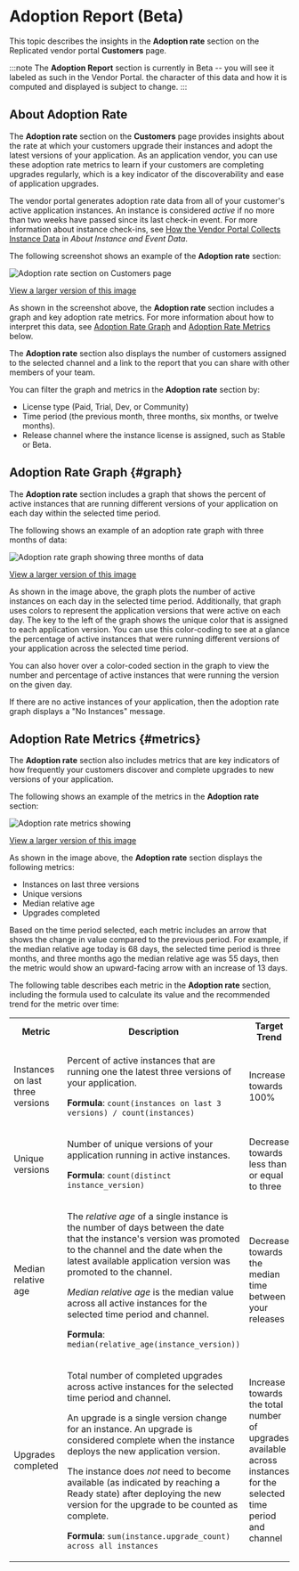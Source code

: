 # Adoption Report (Beta)

This topic describes the insights in the **Adoption rate** section on the Replicated vendor portal **Customers** page.

:::note
The **Adoption Report** section is currently in Beta -- you will see it labeled as such in the Vendor Portal. the character of this data and how it is computed and displayed is subject to change.
:::

## About Adoption Rate

The **Adoption rate** section on the **Customers** page provides insights about the rate at which your customers upgrade their instances and adopt the latest versions of your application. As an application vendor, you can use these adoption rate metrics to learn if your customers are completing upgrades regularly, which is a key indicator of the discoverability and ease of application upgrades.

The vendor portal generates adoption rate data from all of your customer's active application instances. An instance is considered _active_ if no more than two weeks have passed since its last check-in event. For more information about instance check-ins, see [How the Vendor Portal Collects Instance Data](instance-insights-event-data#about-reporting) in _About Instance and Event Data_.

The following screenshot shows an example of the **Adoption rate** section:

![Adoption rate section on Customers page ](/images/customer_adoption_rates.png)

[View a larger version of this image](/images/customer_adoption_rates.png)

As shown in the screenshot above, the **Adoption rate** section includes a graph and key adoption rate metrics. For more information about how to interpret this data, see [Adoption Rate Graph](#graph) and [Adoption Rate Metrics](#metrics) below.

The **Adoption rate** section also displays the number of customers assigned to the selected channel and a link to the report that you can share with other members of your team.

You can filter the graph and metrics in the **Adoption rate** section by:
* License type (Paid, Trial, Dev, or Community)
* Time period (the previous month, three months, six months, or twelve months).
* Release channel where the instance license is assigned, such as Stable or Beta.

## Adoption Rate Graph {#graph}

The **Adoption rate** section includes a graph that shows the percent of active instances that are running different versions of your application on each day within the selected time period.

The following shows an example of an adoption rate graph with three months of data:

![Adoption rate graph showing three months of data](/images/adoption_rate_graph.png)

[View a larger version of this image](/images/adoption_rate_graph.png)

As shown in the image above, the graph plots the number of active instances on each day in the selected time period. Additionally, that graph uses colors to represent the application versions that were active on each day. The key to the left of the graph shows the unique color that is assigned to each application version. You can use this color-coding to see at a glance the percentage of active instances that were running different versions of your application across the selected time period.

You can also hover over a color-coded section in the graph to view the number and percentage of active instances that were running the version on the given day.

If there are no active instances of your application, then the adoption rate graph displays a "No Instances" message.

## Adoption Rate Metrics {#metrics}

The **Adoption rate** section also includes metrics that are key indicators of how frequently your customers discover and complete upgrades to new versions of your application.

The following shows an example of the metrics in the **Adoption rate** section:

![Adoption rate metrics showing](/images/adoption_rate_metrics.png)

[View a larger version of this image](/images/adoption_rate_metrics.png)

As shown in the image above, the **Adoption rate** section displays the following metrics:
* Instances on last three versions
* Unique versions
* Median relative age
* Upgrades completed

Based on the time period selected, each metric includes an arrow that shows the change in value compared to the previous period. For example, if the median relative age today is 68 days, the selected time period is three months, and three months ago the median relative age was 55 days, then the metric would show an upward-facing arrow with an increase of 13 days. 

The following table describes each metric in the **Adoption rate** section, including the formula used to calculate its value and the recommended trend for the metric over time: 

<table>
  <tbody>
    <tr>
      <th width="25%">Metric</th>
      <th width="45%">Description</th>
      <th width="30%">Target Trend</th>
    </tr>
    <tr>
      <td>Instances on last three versions</td>
      <td>
        <p>Percent of active instances that are running one the latest three versions of your application.</p>
        <p><strong>Formula</strong>: <code>count(instances on last 3 versions) / count(instances)</code></p>
      </td>
      <td>Increase towards 100%</td>
    </tr>
    <tr>
      <td>Unique versions</td>
      <td>
        <p>Number of unique versions of your application running in active instances.</p>
        <p><strong>Formula</strong>: <code>count(distinct instance_version)</code></p>
      </td>
      <td>Decrease towards less than or equal to three</td>
    </tr>
    <tr>
      <td>Median relative age</td>
      <td>
        <p>The <em>relative age</em> of a single instance is the number of days between the date that the instance's version was promoted to the channel and the date when the latest available application version was promoted to the channel.</p>
        <p><em>Median relative age</em> is the median value across all active instances for the selected time period and channel.</p>
        <p><strong>Formula</strong>: <code>median(relative_age(instance_version))</code></p>
      </td>
      <td><p>Decrease towards the median time between your releases</p></td>
    </tr>
    <tr>
      <td>Upgrades completed</td>
      <td>
        <p>Total number of completed upgrades across active instances for the selected time period and channel.</p>
        <p>An upgrade is a single version change for an instance. An upgrade is considered complete when the instance deploys the new application version.</p>
        <p>The instance does <em>not</em> need to become available (as indicated by reaching a Ready state) after deploying the new version for the upgrade to be counted as complete.</p>
        <p><strong>Formula</strong>: <code>sum(instance.upgrade_count) across all instances</code></p>
      </td>
      <td>Increase towards the total number of upgrades available across instances for the selected time period and channel</td>
    </tr>
  </tbody>
</table>
